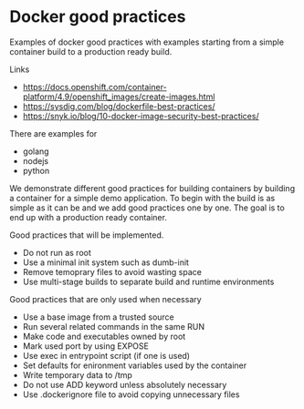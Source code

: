 # Docker good practices
Examples of docker good practices with examples starting from a simple 
container build to a production ready build.

Links
* https://docs.openshift.com/container-platform/4.9/openshift_images/create-images.html
* https://sysdig.com/blog/dockerfile-best-practices/
* https://snyk.io/blog/10-docker-image-security-best-practices/

There are examples for
* golang
* nodejs
* python

We demonstrate different good practices for building containers by 
building a container for a simple demo application. To begin with 
the build is as simple as it can be and we add good practices one 
by one. The goal is to end up with a production ready container.

Good practices that will be implemented.
* Do not run as root
* Use a minimal init system such as dumb-init
* Remove temoprary files to avoid wasting space
* Use multi-stage builds to separate build and runtime environments

Good practices that are only used when necessary
* Use a base image from a trusted source
* Run several related commands in the same RUN
* Make code and executables owned by root
* Mark used port by using EXPOSE
* Use exec in entrypoint script (if one is used)
* Set defaults for enironment variables used by the container
* Write temporary data to /tmp
* Do not use ADD keyword unless absolutely necessary
* Use .dockerignore file to avoid copying unnecessary files
